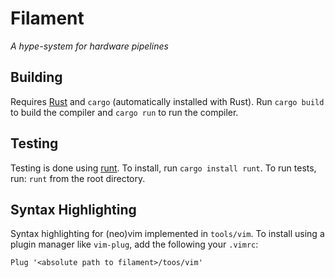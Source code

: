 # Filament

*A hype-system for hardware pipelines*

## Building

Requires [Rust][] and `cargo` (automatically installed with Rust). Run `cargo build` to build the compiler and `cargo run` to run the compiler.

## Testing

Testing is done using [runt][]. To install, run `cargo install runt`. To run
tests, run: `runt` from the root directory.

## Syntax Highlighting

Syntax highlighting for (neo)vim implemented in `tools/vim`. To install using
a plugin manager like `vim-plug`, add the following your `.vimrc`:

```
Plug '<absolute path to filament>/toos/vim'
```

[runt]: https://docs.rs/runt/latest/runt/index.html
[rust]: https://www.rust-lang.org/
